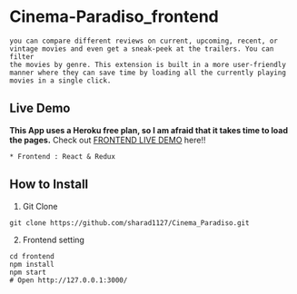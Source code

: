 # Cinema-Paradiso_frontend
```In this web application you will find many informative movie reviews,
you can compare different reviews on current, upcoming, recent, or
vintage movies and even get a sneak-peek at the trailers. You can filter
the movies by genre. This extension is built in a more user-friendly
manner where they can save time by loading all the currently playing
movies in a single click.
```
## Live Demo
**This App uses a Heroku free plan, so I am afraid that it takes time to load the pages.**
Check out [FRONTEND LIVE DEMO](https://cinemaparadisofrontend.rsinclair12.repl.co) here!!

```
* Frontend : React & Redux
```
## How to Install
1. Git Clone
```
git clone https://github.com/sharad1127/Cinema_Paradiso.git
```

2. Frontend setting
```
cd frontend
npm install
npm start
# Open http://127.0.0.1:3000/
```
